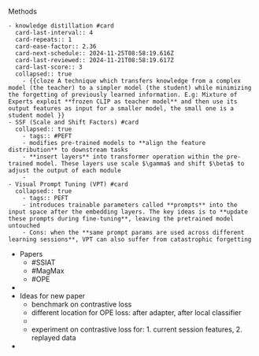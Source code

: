 Methods

	- knowledge distillation #card
	  card-last-interval:: 4
	  card-repeats:: 1
	  card-ease-factor:: 2.36
	  card-next-schedule:: 2024-11-25T08:58:19.616Z
	  card-last-reviewed:: 2024-11-21T08:58:19.617Z
	  card-last-score:: 3
	  collapsed:: true
		- {{cloze A technique which transfers knowledge from a complex model (the teacher) to a simpler model (the student) while minimizing the forgetting of previously learned information. E.g: Mixture of Experts exploit **frozen CLIP as teacher model** and then use its output features as input for a smaller model, the small one is a student model }}
	- SSF (Scale and Shift Factors) #card
	  collapsed:: true
		- tags:: #PEFT
		- modifies pre-trained models to **align the feature distribution** to downstream tasks
		- **insert layers** into transformer operation within the pre-trained model. These layers use scale $\gamma$ and shift $\beta$ to adjust the output of each module
		-
	- Visual Prompt Tuning (VPT) #card
	  collapsed:: true
		- tags:: PEFT
		- introduces trainable parameters called **prompts** into the input space after the embedding layers. The key ideas is to **update these prompts during fine-tuning**, leaving the pretrained model untouched
		- Cons: when the **same prompt params are used across different learning sessions**, VPT can also suffer from catastrophic forgetting
- Papers
	- #SSIAT
	- #MagMax
	- #OPE
-
- Ideas for new paper
	- benchmark on contrastive loss
	- different location for OPE loss: after adapter, after local classifier
	-
	- experiment on contrastive loss for: 1. current session features, 2. replayed data
-
